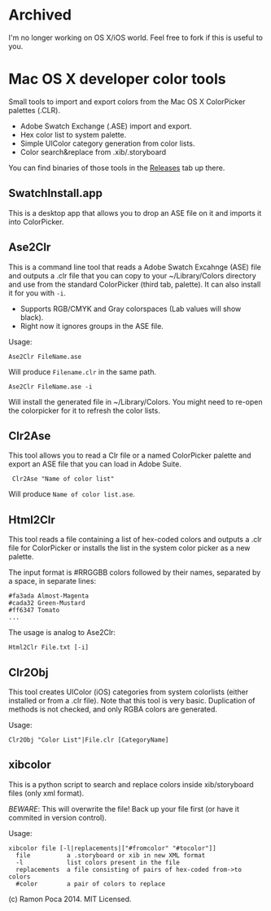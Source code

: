 # Archived

I'm no longer working on OS X/iOS world. Feel free to fork if this is useful to you.

# Mac OS X developer color tools

Small tools to import and export colors from the Mac OS X ColorPicker palettes (.CLR).

* Adobe Swatch Exchange (.ASE) import and export.
* Hex color list to system palette.
* Simple UIColor category generation from color lists.
* Color search&replace from .xib/.storyboard

You can find binaries of those tools in the [Releases](https://github.com/ramonpoca/ColorTools/releases) tab up there.

## SwatchInstall.app

This is a desktop app that allows you to drop an ASE file on it and imports it into ColorPicker.

## Ase2Clr

This is a command line tool that reads a Adobe Swatch Excahnge (ASE) file and outputs a .clr file that you can 
copy to your ~/Library/Colors directory and use from the standard ColorPicker (third tab, palette). It can also install it for you with ```-i```.

* Supports RGB/CMYK and Gray colorspaces (Lab values will show black).
* Right now it ignores groups in the ASE file.

Usage:

    Ase2Clr FileName.ase

Will produce ```Filename.clr``` in the same path.

    Ase2Clr FileName.ase -i

Will install the generated file in ~/Library/Colors. You might need to re-open the colorpicker for it to refresh the color lists.

## Clr2Ase

This tool allows you to read a Clr file or a named ColorPicker palette and export an ASE file that you can load in Adobe Suite.

	 Clr2Ase "Name of color list"

Will produce ``Name of color list.ase``.

## Html2Clr

This tool reads a file containing a list of hex-coded colors and outputs a .clr file for ColorPicker or installs the list in the system color picker as a new palette.

The input format is #RRGGBB colors followed by their names, separated by a space, in separate lines:

    #fa3ada Almost-Magenta
    #cada32 Green-Mustard
    #ff6347 Tomato
    ...

The usage is analog to Ase2Clr:

    Html2Clr File.txt [-i]

## Clr2Obj

This tool creates UIColor (iOS) categories from system colorlists (either installed or from a .clr file).
Note that this tool is very basic. Duplication of methods is not checked, and only RGBA colors are generated.

Usage:

    Clr2Obj "Color List"|File.clr [CategoryName]

## xibcolor

This is a python script to search and replace colors inside xib/storyboard files (only xml format).

*BEWARE*: This will overwrite the file! Back up your file first (or have it commited in version control).


Usage:

    xibcolor file [-l|replacements|["#fromcolor" "#tocolor"]]
      file          a .storyboard or xib in new XML format
      -l            list colors present in the file
      replacements  a file consisting of pairs of hex-coded from->to colors
      #color        a pair of colors to replace



(c) Ramon Poca 2014. MIT Licensed.

